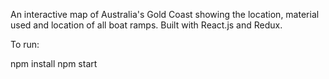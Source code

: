 
An interactive map of Australia's Gold Coast showing the location, material used and location of all boat ramps. Built with React.js and Redux.

To run:

npm install
npm start
